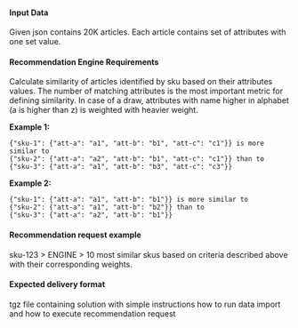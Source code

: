 #### Input Data

Given json contains 20K articles.
Each article contains set of attributes with one set value.

#### Recommendation Engine Requirements

Calculate similarity of articles identified by sku based on their attributes values.
The number of matching attributes is the most important metric for defining similarity.
In case of a draw, attributes with name higher in alphabet (a is higher than z) is weighted with heavier weight.

**Example 1:**

```
{"sku-1": {"att-a": "a1", "att-b": "b1", "att-c": "c1"}} is more similar to
{"sku-2": {"att-a": "a2", "att-b": "b1", "att-c": "c1"}} than to
{"sku-3": {"att-a": "a1", "att-b": "b3", "att-c": "c3"}}
```

**Example 2:**

```
{"sku-1": {"att-a": "a1", "att-b": "b1"}} is more similar to 
{"sku-2": {"att-a": "a1", "att-b": "b2"}} than to
{"sku-3": {"att-a": "a2", "att-b": "b1"}}
```

#### Recommendation request example

sku-123  > ENGINE > 10 most similar skus based on criteria described above with their corresponding weights.

#### Expected delivery format
tgz file containing solution with simple instructions how to run data import and how to execute recommendation request
